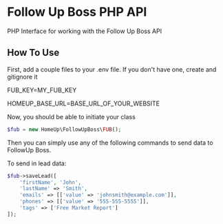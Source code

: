 # Follow Up Boss PHP API
PHP Interface for working with the Follow Up Boss API

How To Use
--------

First, add a couple files to your .env file.  If you don't have one, create and gitignore it

FUB_KEY=MY_FUB_KEY

HOMEUP_BASE_URL=BASE_URL_OF_YOUR_WEBSITE

Now, you should be able to initiate your class

```php
$fub = new HomeUp\FollowUpBoss\FUB();
```

Then you can simply use any of the following commands to send data to FollowUp Boss.

To send in lead data:

```php
$fub->saveLead([
    'firstName', 'John',  
    'lastName' => 'Smith',  
    'emails' => [['value' => 'johnsmith@example.com']], 
    'phones' => [['value' => '555-555-5555']],
    'tags' => ['Free Market Report']
]);
```
